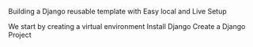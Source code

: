 
Building a Django reusable template with Easy local and Live Setup

We start by creating a virtual environment 
Install Django
Create a Django Project 
